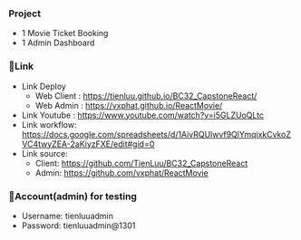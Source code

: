 ### **Project**

-  1 Movie Ticket Booking
-  1 Admin Dashboard

### 🎈**Link**

-  Link Deploy
   -  Web Client : https://tienluu.github.io/BC32_CapstoneReact/
   -  Web Admin : https://vxphat.github.io/ReactMovie/
-  Link Youtube : https://www.youtube.com/watch?v=i5GLZUoQLtc
-  Link workflow: https://docs.google.com/spreadsheets/d/1AivRQUlwvf9QlYmqixkCvkoZVC4twyZEA-2aKiyzFXE/edit#gid=0
-  Link source:
   -  Client: https://github.com/TienLuu/BC32_CapstoneReact
   -  Admin: https://github.com/vxphat/ReactMovie

### 👦**Account(admin) for testing**

-  Username: tienluuadmin
-  Password: tienluuadmin@1301
